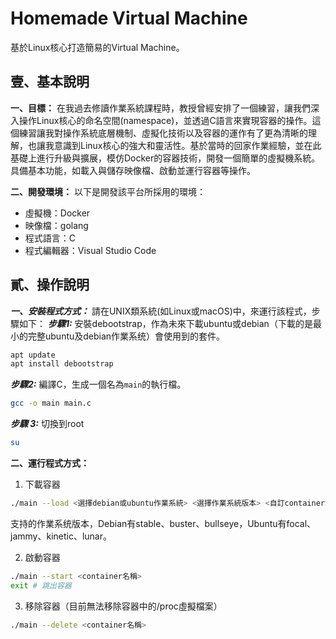 # Homemade Virtual Machine

基於Linux核心打造簡易的Virtual Machine。

## 壹、基本說明
**一、目標：**
在我過去修讀作業系統課程時，教授曾經安排了一個練習，讓我們深入操作Linux核心的命名空間(namespace)，並透過C語言來實現容器的操作。這個練習讓我對操作系統底層機制、虛擬化技術以及容器的運作有了更為清晰的理解，也讓我意識到Linux核心的強大和靈活性。基於當時的回家作業經驗，並在此基礎上進行升級與擴展，模仿Docker的容器技術，開發一個簡單的虛擬機系統。具備基本功能，如載入與儲存映像檔、啟動並運行容器等操作。

**二、開發環境：**
以下是開發該平台所採用的環境：
* 虛擬機：Docker
* 映像檔：golang
* 程式語言：C
* 程式編輯器：Visual Studio Code

## 貳、操作說明
***一、安裝程式方式：***
請在UNIX類系統(如Linux或macOS)中，來運行該程式，步驟如下：
***步驟1:*** 安裝debootstrap，作為未來下載ubuntu或debian（下載的是最小的完整ubuntu及debian作業系统）會使用到的套件。
```bash
apt update
apt install debootstrap
```

***步驟2:*** 編譯C，生成一個名為`main`的執行檔。
```bash
gcc -o main main.c
```

***步驟 3:*** 切換到root
```bash
su
```

**二、運行程式方式：**
1. 下載容器
```bash
./main --load <選擇debian或ubuntu作業系統> <選擇作業系統版本> <自訂container名稱>
```
支持的作業系统版本，Debian有stable、buster、bullseye，Ubuntu有focal、jammy、kinetic、lunar。

2. 啟動容器
```bash
./main --start <container名稱>
exit # 跳出容器
```

3. 移除容器（目前無法移除容器中的/proc虛擬檔案）
```bash
./main --delete <container名稱>
```
